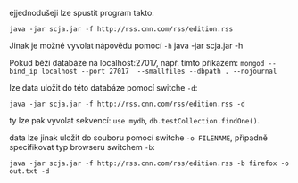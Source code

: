 ejjednodušeji lze spustit program takto:

`java -jar scja.jar -f http://rss.cnn.com/rss/edition.rss`

Jinak je možné vyvolat nápovědu pomocí `-h`
java -jar scja.jar -h

Pokud běží databáze na localhost:27017, např. tímto příkazem:
`mongod --bind_ip localhost --port 27017  --smallfiles --dbpath . --nojournal`

lze data uložit do této databáze pomocí switche `-d`:

`java -jar scja.jar -f http://rss.cnn.com/rss/edition.rss -d`

ty lze pak vyvolat sekvencí: `use mydb`, `db.testCollection.findOne()`.

data lze jinak uložit do souboru pomocí switche `-o FILENAME`, případně specifikovat typ browseru switchem `-b`:

`java -jar scja.jar -f http://rss.cnn.com/rss/edition.rss -b firefox -o out.txt -d`


